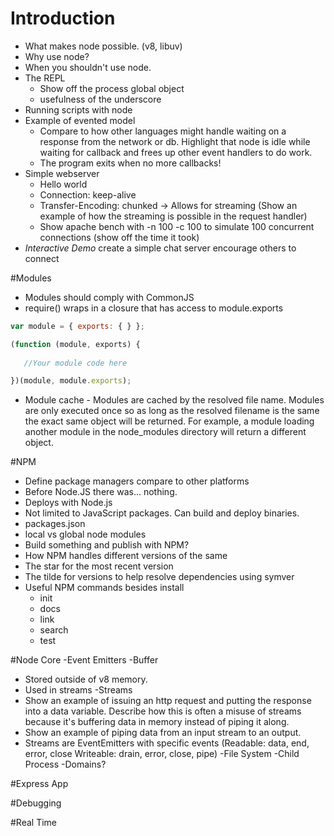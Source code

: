 # Introduction
- What makes node possible. (v8, libuv)
- Why use node?
- When you shouldn't use node.
- The REPL
	- Show off the process global object
   - usefulness of the underscore 
- Running scripts with node
- Example of evented model
	- Compare to how other languages might handle waiting on a response from the network or db. Highlight that node is idle while waiting for callback and frees up other event handlers to do work.
	- The program exits when no more callbacks!
- Simple webserver
	- Hello world
	- Connection: keep-alive
	- Transfer-Encoding: chunked -> Allows for streaming (Show an example of how the streaming is possible in the request handler)
	- Show apache bench with -n 100 -c 100 to simulate 100 concurrent connections (show off the time it took)
- *Interactive Demo* create a simple chat server encourage others to connect

#Modules 
- Modules should comply with CommonJS
- require() wraps in a closure that has access to module.exports
```JavaScript
var module = { exports: { } };

(function (module, exports) {
   
   //Your module code here

})(module, module.exports);

```
- Module cache - Modules are cached by the resolved file name. Modules are only executed once so as long as the resolved filename is the same the exact same object will be returned. For example, a module loading another module in the node_modules directory will return a different object. 

#NPM
- Define package managers compare to other platforms
- Before Node.JS there was... nothing.
- Deploys with Node.js
- Not limited to JavaScript packages. Can build and deploy binaries.
- packages.json
- local vs global node modules
- Build something and publish with NPM?
- How NPM handles different versions of the same 
- The star for the most recent version
- The tilde for versions to help resolve dependencies using symver
- Useful NPM commands besides install
  - init
  - docs
  - link
  - search
  - test

#Node Core
-Event Emitters
-Buffer
  - Stored outside of v8 memory.
  - Used in streams
-Streams
- Show an example of issuing an http request and putting the response into a data variable. Describe how this is often a misuse of streams because it's buffering data in memory instead of piping it along.
- Show an example of piping data from an input stream to an output.
- Streams are EventEmitters with specific events  (Readable: data, end, error, close Writeable: drain, error, close, pipe)
-File System
-Child Process
-Domains?

#Express App

#Debugging

#Real Time